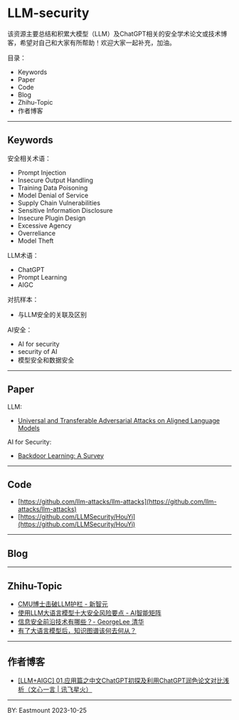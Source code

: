 # LLM-security
该资源主要总结和积累大模型（LLM）及ChatGPT相关的安全学术论文或技术博客，希望对自己和大家有所帮助！欢迎大家一起补充，加油。

目录：
- Keywords
- Paper
- Code
- Blog
- Zhihu-Topic
- 作者博客



---

## Keywords

安全相关术语：
- Prompt Injection
- Insecure Output Handling
- Training Data Poisoning
- Model Denial of Service
- Supply Chain Vulnerabilities
- Sensitive Information Disclosure
- Insecure Plugin Design
- Excessive Agency
- Overreliance
- Model Theft

LLM术语：
- ChatGPT
- Prompt Learning
- AIGC

对抗样本：
- 与LLM安全的关联及区别


AI安全：
- AI for security
- security of AI
- 模型安全和数据安全


---

## Paper

LLM:
- [Universal and Transferable Adversarial Attacks on Aligned Language Models](https://arxiv.org/abs/2307.15043)

AI for Security:
- [Backdoor Learning: A Survey](https://arxiv.org/pdf/2007.08745.pdf)



---

## Code

- [https://github.com/llm-attacks/llm-attacks](https://github.com/llm-attacks/llm-attacks)
- [https://github.com/LLMSecurity/HouYi](https://github.com/LLMSecurity/HouYi)

---

## Blog


---

## Zhihu-Topic

- [CMU博士击破LLM护栏 - 新智元](https://zhuanlan.zhihu.com/p/601197560)
- [使用LLM大语言模型十大安全风险要点 - AI智能矩阵](https://zhuanlan.zhihu.com/p/648484025)
- [信息安全前沿技术有哪些？- GeorgeLee 清华](https://www.zhihu.com/question/25024086/answer/1733966674)
- [有了大语言模型后，知识图谱该何去何从？](https://www.zhihu.com/question/588865784/answer/2957295570)

---

## 作者博客
- [[LLM+AIGC] 01.应用篇之中文ChatGPT初探及利用ChatGPT润色论文对比浅析（文心一言 | 讯飞星火）](https://blog.csdn.net/Eastmount/article/details/132971425)



----


BY: Eastmount 2023-10-25

